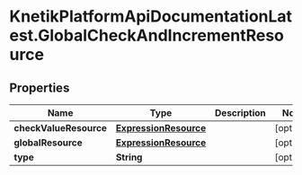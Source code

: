 # KnetikPlatformApiDocumentationLatest.GlobalCheckAndIncrementResource

## Properties
Name | Type | Description | Notes
------------ | ------------- | ------------- | -------------
**checkValueResource** | [**ExpressionResource**](ExpressionResource.md) |  | [optional] 
**globalResource** | [**ExpressionResource**](ExpressionResource.md) |  | [optional] 
**type** | **String** |  | [optional] 


